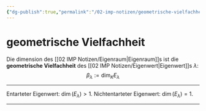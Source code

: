 ```yaml
---
{"dg-publish":true,"permalink":"/02-imp-notizen/geometrische-vielfachheit/","dgHomeLink":true,"dgPassFrontmatter":false}
---
```



# geometrische Vielfachheit

Die dimension des [[02 IMP Notizen/Eigenraum|Eigenraum]]s ist die **geometrische Vielfachheit** des [[02 IMP Notizen/Eigenwert|Eigenwert]]s $\lambda$: $$\beta_\lambda:=\dim_K E_\lambda$$

___
Entarteter Eigenwert: $\dim(E_\lambda)>1$. 
Nichtentarteter Eigenwert: $\dim(E_\lambda)=1$.
___
